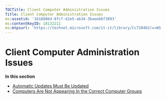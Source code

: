 ```yaml
---
TOCTitle: Client Computer Administration Issues
Title: Client Computer Administration Issues
ms:assetid: '1618886d-8fcf-42e5-ab34-3baeeb8f3893'
ms:contentKeyID: 18132211
ms:mtpsurl: 'https://technet.microsoft.com/it-it/library/Cc720462(v=WS.10)'
---
```


Client Computer Administration Issues
=====================================

**In this section**

-   [Automatic Updates Must Be Updated](https://technet.microsoft.com/b23562a8-1a97-45c0-833e-084cd463d037)
-   [Computers Are Not Appearing In the Correct Computer Groups](https://technet.microsoft.com/9b54f67f-bafc-481d-867c-4c9e4e6c79ea)
